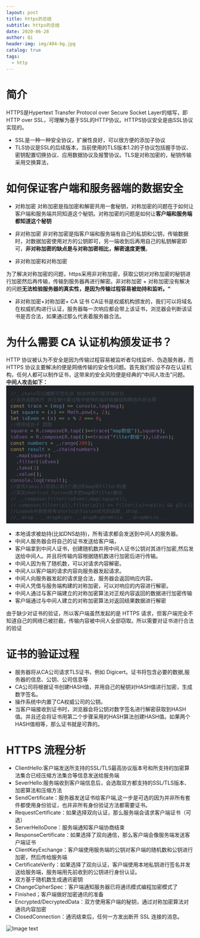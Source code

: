 ```yaml
---
layout: post
title: https的总结
subtitle: https的总结
date: 2020-06-28
author: Qi
header-img: img/404-bg.jpg
catalog: true
tags:
  - http
---
```


# 简介

HTTPS是Hypertext Transfer Protocol over Secure Socket Layer的缩写，即HTTP 
over SSL，可理解为基于SSL的HTTP协议。HTTPS协议安全是由SSL协议实现的。
- SSL是一种一种安全协议，扩展性良好，可以很方便的添加子协议
- TLS协议是SSL的后续版本，当前使用的TLS版本1.2的子协议包括握手协议、密钥配置切换协议、应用数据协议及报警协议。TLS是对称加密的，秘钥传输采用交换算法，



# 如何保证客户端和服务器端的数据安全

- 对称加密
对称加密是指加密和解密共用一套秘钥，对称加密的问题在于如何让客户端和服务端共同知道这个秘钥。对称加密的问题是如何让**客户端和服务端都知道这个秘钥**

- 非对称加密
非对称加密是指客户端和服务端有自己的私钥和公钥，传输数据时，对数据加密使用对方的公钥即可，另一端收到后再用自己的私钥解密即可，**非对称加密的缺点是与对称加密相比，解密速度更慢**。

- 非对称加密和对称加密

为了解决对称加密的问题，https采用非对称加密，获取公钥对对称加密的秘钥进行加密然后再传输，传输到服务器再进行解密。非对称加密 + 对称加密没有解决的问题**无法检验服务器的真实性，是因为传输过程容易被劫持和监听。"**

- 非对称加密+对称加密+ CA 证书
CA证书是权威机构颁发的，我们可以将域名在权威机构进行认证，服务器每一次响应都会带上该证书，浏览器会判断该证书是否合法，如果通过那么代表着服务器合法。

# 为什么需要 CA 认证机构颁发证书？
HTTP 协议被认为不安全是因为传输过程容易被监听者勾线监听、伪造服务器，而 HTTPS 协议主要解决的便是网络传输的安全性问题。首先我们假设不存在认证机构，任何人都可以制作证书，这带来的安全风险便是经典的“中间人攻击”问题。
**中间人攻击如下：**
![Image text](/img/WechatIMG18.png)
- 本地请求被劫持(比如DNS劫持)，所有请求都会发送到中间人的服务器。
- 中间人服务器会将自己的证书发送给客户端，
- 客户端拿到中间人证书，创建随机数并用中间人证书公钥对其进行加密,然后发送给中间人。并且将传输内容根据随机数进行加密后进行传输。
- 中间人因为有了随机数，可以对请求内容解密。
- 中间人以客户端的请求内容向服务器发起请求。
- 中间人向服务器发起的请求是合法，服务器会返回响应内容。
- 中间人凭借与服务端构建的对称加密，可以对响应的内容进行解密。
- 中间人通过与客户端建立的对称加密算法对正规内容返回的数据进行加密传输
- 客户端通过与中间人建立的对称加密算法对返回结果数据进行解密

由于缺少对证书的验证，所以客户端虽然发起的是 HTTPS 请求，但客户端完全不知道自己的网络已被拦截，传输内容被中间人全部窃取。所以需要对证书进行合法的验证

# 证书的验证过程

- 服务器将从CA公司请求TLS证书，例如 Digicert。证书将包含必要的数据,服务器的信息、公钥、公司信息等
- CA公司将根据证书创建HASH值，并用自己的秘钥对HASH值进行加密，生成数字签名。
- 操作系统中内置了CA权威公司的公钥。
- 当客户端接收到证书时，浏览器会将公钥对数字签名进行解密获取到HASH值。并且还会将证书用第二个步骤采用的HASH算法创建HASH值。如果两个HASH值相等，那么证书就是可靠的。

# HTTPS 流程分析
- ClientHello:客户端发送所支持的SSL/TLS最高协议版本号和所支持的加密算法集合已经压缩方法集合等信息发送给服务端
- SeverHello:服务端收到客户端信息后，会选取双方都支持的SSL/TLS版本、加密算法和压缩方法
-  SendCertificate：服务器发送证书给客户端,这一步是可选的因为并非所有套件都使用身份验证，也并非所有身份验证方法都需要证书。
- RequestCertificate：如果选择双向认证，那么服务端会请求客户端证书（可选）
-  ServerHelloDone：服务端通知客户端协商结束
-  ResponseCertificate：如果选择了双向通信，那么客户端会像服务端发送客户端证书
-  ClientKeyExchange：客户端使用服务端的公钥对客户端的随机数和公钥进行加密，然后传给服务端
-  CertificateVerify：如果选择了双向认证，客户端使用本地私钥进行签名并发送给服务端，服务端用先前收到的公钥进行身份认证。
- 双方基于随机数生成通讯密钥
-  ChangeCipherSpec：客户端通知服务器已将通讯模式编程加密模式了
- Finished；客户端做好加密通讯的准备
-  Encrypted/DecryptedData：双方使用客户端的秘钥，通过对称加密算法对通讯内容加密
-  ClosedConnection：通讯结束后，任何一方发出断开 SSL 连接的消息。

![Image text](/img/WechatIMG882.png)




